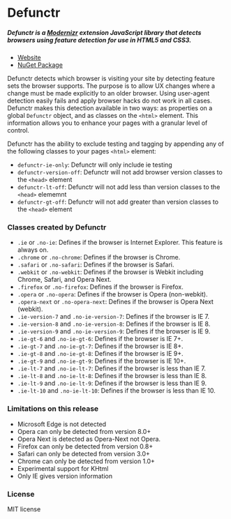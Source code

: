 # Defunctr

##### Defunctr is a [Modernizr](http://www.modernizr.com) extension JavaScript library that detects browsers using feature detection for use in HTML5 and CSS3.

- [Website](http://github.com/cinecove/defunctr)
- [NuGet Package](https://www.nuget.org/packages/Defunctr/)

Defunctr detects which browser is visiting your site by detecting feature sets the browser supports. The purpose is to allow UX changes where a change must be made explicitly to an older browser. Using
user-agent detection easily fails and apply browser hacks do not work in all cases. Defunctr makes this detection available in two ways: as properties on a global `Defunctr` object, and as classes on the
`<html>` element. This information allows you to enhance your pages with a granular level of control.

Defunctr has the ability to exclude testing and tagging by appending any of the following classes to your pages `<html>` element:

* `defunctr-ie-only`: Defunctr will only include ie testing
* `defunctr-version-off`: Defunctr will not add browser version classes to the `<head>` element
* `defunctr-lt-off`: Defunctr will not add less than version classes to the `<head>` elememnt
* `defunctr-gt-off`: Defunctr will not add greater than version classes to the `<head>` element
    
### Classes created by Defunctr

* `.ie` or `.no-ie`: Defines if the browser is Internet Explorer. This feature is always on.
* `.chrome` or `.no-chrome`: Defines if the browser is Chrome. 
* `.safari` or `.no-safari`: Defines if the browser is Safari. 
* `.webkit` or `.no-webkit`: Defines if the browser is Webkit including Chrome, Safari, and Opera Next. 
* `.firefox` or `.no-firefox`: Defines if the browser is Firefox. 
* `.opera` or `.no-opera`: Defines if the browser is Opera (non-webkit). 
*  `.opera-next` or `.no-opera-next`: Defines if the browser is Opera Next (webkit). 
* `.ie-version-7` and `.no-ie-version-7`: Defines if the browser is IE 7. 
* `.ie-version-8` and `.no-ie-version-8`: Defines if the browser is IE 8. 
* `.ie-version-9` and `.no-ie-version-9`: Defines if the browser is IE 9. 
* `.ie-gt-6` and `.no-ie-gt-6`: Defines if the browser is IE 7+. 
* `.ie-gt-7` and `.no-ie-gt-7`: Defines if the browser is IE 8+. 
* `.ie-gt-8` and `.no-ie-gt-8`: Defines if the browser is IE 9+. 
* `.ie-gt-9` and `.no-ie-gt-9`: Defines if the browser is IE 10+. 
* `.ie-lt-7` and `.no-ie-lt-7`: Defines if the browser is less than IE 7. 
* `.ie-lt-8` and `.no-ie-lt-8`: Defines if the browser is less than IE 8. 
* `.ie-lt-9` and `.no-ie-lt-9`: Defines if the browser is less than IE 9. 
* `.ie-lt-10` and `.no-ie-lt-10`: Defines if the browser is less than IE 10. 

### Limitations on this release

* Microsoft Edge is not detected
* Opera can only be detected from version 8.0+
* Opera Next is detected as Opera-Next not Opera.
* Firefox can only be detected from version 0.8+
* Safari can only be detected from version 3.0+
* Chrome can only be detected from version 1.0+
* Experimental support for KHtml
* Only IE gives version information

### License

MIT license

